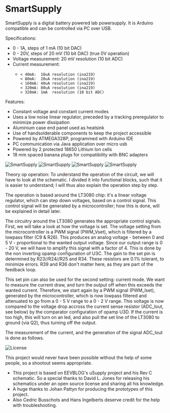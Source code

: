 # SmartSupply
SmartSupply is a digital battery powered lab powersupply. It is Arduino compatible and can be controlled via PC over USB.


Specifications:
 * 0 - 1A,  steps of 1 mA  (10 bit DAC)
 * 0 - 20V, steps of 20 mV (10 bit DAC) (true 0V operation)
 * Voltage measurement: 20 mV resolution (10 bit ADC)
 * Current measurement: 
      -     < 40mA:  10uA resolution (ina219)
 			< 80mA:  20uA resolution (ina219)
 			< 160mA: 40uA resolution (ina219)
			< 320mA: 80uA resolution (ina219)
			> 320mA: 1mA  resolution (10 bit ADC)

Features: 
 * Constant voltage and constant current modes
 * Uses a low noise linear regulator, preceded by a tracking preregulator to minimize power dissipation
 * Aluminium case end panel used as heatsink 
 * Use of handsolderable components to keep the project accessible 
 * Powered by ATMEGA328P, programmed with Arduino IDE
 * PC communication via Java application over micro usb
 * Powered by 2 protected 18650 Lithium Ion cells
 * 18 mm spaced banana plugs for compatibility with BNC adapters

![SmartSupply](https://github.com/ThomasVDD/SmartSupply/blob/master/Pictures/Front.jpg)
![SmartSupply](https://github.com/ThomasVDD/SmartSupply/blob/master/Pictures/Inside.jpg)
![SmartSupply](https://github.com/ThomasVDD/SmartSupply/blob/master/Pictures/Back.jpg)
![SmartSupply](https://github.com/ThomasVDD/SmartSupply/blob/master/Pictures/PC.jpg)

Theory op operation: 
To understand the operation of the circuit, we will have to look at the schematic. I divided it into functional blocks, such that it is easier to understand; I will thus also explain the operation step by step. 

The operation is based around the LT3080 chip: it's a linear voltage regulator, which can step down voltages, based on a control signal. This control signal will be generated by a microcontroller; how this is done, will be explained in detail later. 

The circuitry around the LT3080 generates the appropriate control signals. First, we will take a look at how the voltage is set. 
The voltage setting from the microcontroller is a PWM signal (PWM_Vset), which is filtered by a lowpass filter (C9 & R26). This produces an analog voltage - between 0 and 5 V - proportional to the wanted output voltage. Since our output range is 0 - 20 V, we will have to amplify this signal with a factor of 4. This is done by the non inverting opamp configuration of U3C. The gain to the set pin is determined by R23//R24//R25 and R34. These resistors are 0.1% tolerant, to minimize errors. R39 and R36 don't matter here, as they are part of the feedback loop.

This set pin can also be used for the second setting: current mode. We want to measure the current draw, and turn the output off when this exceeds the wanted current. Therefore, we start again by a PWM signal (PWM_Iset), generated by the microcontroller, which is now lowpass filtered and attenuated to go from a 0 - 5 V range to a 0 - 2 V range. This voltage is now compared to the voltage drop accross the current sense resistor (ADC_Iout, see below) by the comparator configuration of opamp U3D. If the current is too high, this will turn on an led, and also pull the set line of the LT3080 to ground (via Q2), thus turning off the output.

The measurement of the current, and the generation of the signal ADC_Iout is done as follows. 

![License](https://github.com/ThomasVDD/SmartSupply/blob/master/Pictures/License.PNG)

This project would never have been possible without the help of some people, so a shootout seems appropriate.
 * This project is based on EEVBLOG's uSupply project and his Rev C schematic. So a special thanks to David L. Jones for releasing his schematics under an open source license and sharing all his knowledge.
 * A huge thanks to Johan Pattyn for producing the prototypes of this project. 
 * Also Cedric Busschots and Hans Ingelberts deserve credit for the help with troubleshooting.

